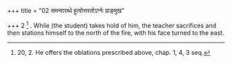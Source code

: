 +++
title = "02 समन्वारब्धे हुत्वोत्तरतोऽग्नेः प्राङ्मुख"

+++
2 [^1] . While (the student) takes hold of him, the teacher sacrifices and then stations himself to the north of the fire, with his face turned to the east.


[^1]:  20, 2. He offers the oblations prescribed above, chap. 1, 4, 3 seq.

